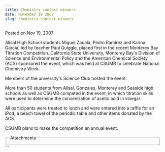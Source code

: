 ```yaml
---
title: Chemistry contest winners
date: November 19 2007
slug: chemistry-contest-winners
---
```


 
<span class="date">Posted on Nov 19, 2007 </span>
<p>
  Alisal High School students Miguel Zauala, Pedro Ramirez and Karina Garcia,
  led by teacher Paul Quiggle, placed first in the recent Monterey Bay Titration
  Competition. California State University, Monterey Bay&apos;s Division of
  Science and Environmental Policy and the American Chemical Society (ACS)
  sponsored the event, which was held at CSUMB to celebrate National Chemistry
  Week.
</p>
<p>Members of the university&apos;s Science Club hosted the event.</p>
<p>
  More than 50 students from Alisal, Gonzales, Monterey and Seaside high schools
  as well as CSUMB competed in the event, in which titration skills were used to
  determine the concentration of acetic acid in vinegar.
</p>
<p>
  All participants were treated to lunch and were entered into a raffle for an
  iPod, a beach towel of the periodic table and other items donated by the ACS.
</p>
<p>CSUMB plans to make the competition an annual event.<br /></p>
<fieldset class="fieldgroup group-attachments">
  <legend>Attachments</legend>
  <div class="field field-type-emvideo field-field-attach-video">
    <div class="field-items">
      <div class="field-item odd">
        <div class="emvideo emvideo-video emvideo-" />
      </div>
    </div>
  </div>
</fieldset>
```
